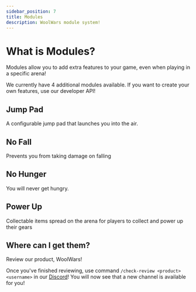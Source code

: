 ```yaml
---
sidebar_position: 7
title: Modules
description: WoolWars module system!
---
```


# What is Modules?

Modules allow you to add extra features to your game, even when playing in a specific arena!

We currently have 4 additional modules available. If you want to create your own features, use our developer API!

## Jump Pad

A configurable jump pad that launches you into the air.

## No Fall

Prevents you from taking damage on falling

## No Hunger

You will never get hungry.

## Power Up

Collectable items spread on the arena for players to collect and power up their gears

## Where can I get them?

Review our product, WoolWars!

Once you've finished reviewing, use command `/check-review <product> <username>` in our [Discord](https://go.imanity.dev/discord)! You will now see that a new
channel is available for you!
